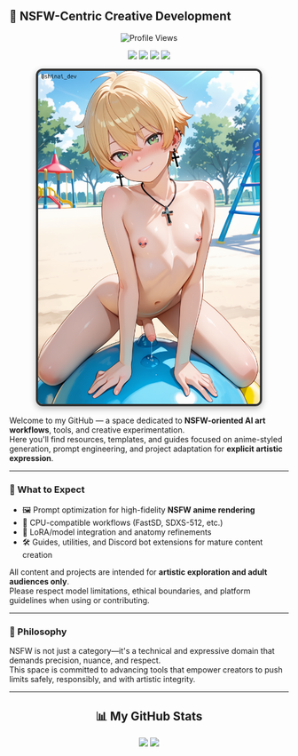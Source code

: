 ## 🔞 NSFW-Centric Creative Development

<p align="center">
  <img src="https://komarev.com/ghpvc/?username=ShinaiDev&label=VISITORS&color=ff69b4&style=for-the-badge" alt="Profile Views" />
</p>

<p align="center">
  <img src="https://img.shields.io/badge/style-Anime%20Inspired-purple" />
  <img src="https://img.shields.io/badge/NSFW-Art%20Focus-critical?logo=data" />
  <img src="https://img.shields.io/badge/CPU%20Friendly-✅-orange" />
  <img src="https://img.shields.io/badge/prompting-expert-blueviolet" />
</p>

<p align="center">
    <img
        src="img/00002-2124303206.png"
        width="400"
        alt="ShinAI-Dev Project Preview"
        style="border: 4px solid #333; border-radius: 12px; box-shadow: 0 4px 12px rgba(0,0,0,0.3);"
    />
</p>

Welcome to my GitHub — a space dedicated to **NSFW-oriented AI art workflows**, tools, and creative experimentation.  
Here you'll find resources, templates, and guides focused on anime-styled generation, prompt engineering, and project adaptation for **explicit artistic expression**.

---

### 🚧 What to Expect

- 🖼️ Prompt optimization for high-fidelity **NSFW anime rendering**
- 🧪 CPU-compatible workflows (FastSD, SDXS-512, etc.)
- 🎨 LoRA/model integration and anatomy refinements
- 🛠️ Guides, utilities, and Discord bot extensions for mature content creation

All content and projects are intended for **artistic exploration and adult audiences only**.  
Please respect model limitations, ethical boundaries, and platform guidelines when using or contributing.

---

### 🧠 Philosophy

NSFW is not just a category—it's a technical and expressive domain that demands precision, nuance, and respect.  
This space is committed to advancing tools that empower creators to push limits safely, responsibly, and with artistic integrity.

---

<h2 align="center">📊 My GitHub Stats</h2>

<p align="center">
  <img height="180" src="https://github-readme-stats.vercel.app/api?username=shinai-dev&show_icons=true&theme=tokyonight&hide_title=true" />
  <img height="180" src="https://github-readme-stats.vercel.app/api/top-langs/?username=shinai-dev&layout=compact&theme=tokyonight" />
</p>
